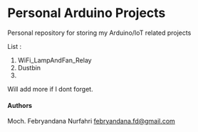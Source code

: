 # Personal Arduino Projects

Personal repository for storing my Arduino/IoT related projects

List :
1. WiFi_LampAndFan_Relay
2. Dustbin
3.

Will add more if I dont forget.

#### Authors
Moch. Febryandana Nurfahri
febryandana.fd@gmail.com
